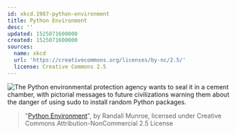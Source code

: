 ```yaml
---
id: xkcd.1987-python-environment
title: Python Environment
desc: ''
updated: 1525071600000
created: 1525071600000
sources:
  name: xkcd
  url: 'https://creativecommons.org/licenses/by-nc/2.5/'
  license: Creative Commons 2.5
---
```

![The Python environmental protection agency wants to seal it in a cement chamber, with pictorial messages to future civilizations warning them about the danger of using sudo to install random Python packages.](https://imgs.xkcd.com/comics/python_environment.png)
> "[Python Environment](https://xkcd.com/1987/)", by Randall Munroe, licensed under Creative Commons Attribution-NonCommercial 2.5 License
